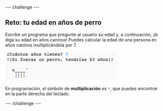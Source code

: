 \--- challenge \---

## Reto: tu edad en años de perro

Escribe un programa que pregunte al usuario su edad y, a continuación, ¡le diga su edad en años caninos! Puedes calcular la edad de una persona en años caninos multiplicándola por 7.

![screenshot](images/me-dog-years.png)

En programación, el símbolo de **multiplicación** es `*`, que puedes encontrar en la parte derecha del teclado.

\--- /challenge \---
